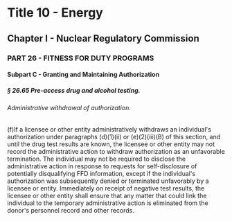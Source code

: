 
# Title 10 - Energy
## Chapter I - Nuclear Regulatory Commission
### PART 26 - FITNESS FOR DUTY PROGRAMS
#### Subpart C - Granting and Maintaining Authorization
##### § 26.65 Pre-access drug and alcohol testing.
###### Administrative withdrawal of authorization.

(f)If a licensee or other entity administratively withdraws an individual's authorization under paragraphs (d)(1)(ii) or (e)(2)(iii)(B) of this section, and until the drug test results are known, the licensee or other entity may not record the administrative action to withdraw authorization as an unfavorable termination. The individual may not be required to disclose the administrative action in response to requests for self-disclosure of potentially disqualifying FFD information, except if the individual's authorization was subsequently denied or terminated unfavorably by a licensee or entity. Immediately on receipt of negative test results, the licensee or other entity shall ensure that any matter that could link the individual to the temporary administrative action is eliminated from the donor's personnel record and other records.
